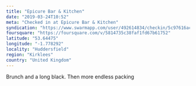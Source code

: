 ```yaml
---
title: "Epicure Bar & Kitchen"
date: "2019-03-24T10:52"
meta: "Checked in at Epicure Bar & Kitchen"
syndication: "https://www.swarmapp.com/user/492614834/checkin/5c97616ac36588002b6fe7d7"
foursquare: "https://foursquare.com/v/5814735c38faf1fd67b61752"
latitude: "53.64475"
longitude: "-1.778292"
locality: "Huddersfield"
region: "Kirklees"
country: "United Kingdom"
---
```

Brunch and a long black. Then more endless packing

